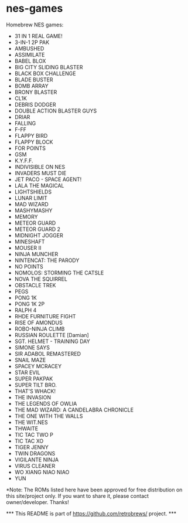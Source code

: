 # nes-games
Homebrew NES games:

 - 31 IN 1 REAL GAME!<br />
 - 3-IN-1 2P PAK<br />
 - AMBUSHED<br />
 - ASSIMILATE<br />
 - BABEL BLOX<br />
 - BIG CITY SLIDING BLASTER<br />
 - BLACK BOX CHALLENGE<br />
 - BLADE BUSTER<br />
 - BOMB ARRAY<br />
 - BRONY BLASTER<br />
 - CL1K<br />
 - DEBRIS DODGER<br />
 - DOUBLE ACTION BLASTER GUYS<br />
 - DRIAR<br />
 - FALLING<br />
 - F-FF<br />
 - FLAPPY BIRD<br />
 - FLAPPY BLOCK<br />
 - FOR POINTS<br />
 - GSM<br />
 - K.Y.F.F.<br />
 - INDIVISIBLE ON NES<br />
 - INVADERS MUST DIE<br />
 - JET PACO - SPACE AGENT!<br />
 - LALA THE MAGICAL<br />
 - LIGHTSHIELDS<br />
 - LUNAR LIMIT<br />
 - MAD WIZARD<br />
 - MASHYMASHY<br />
 - MEMORY<br />
 - METEOR GUARD<br />
 - METEOR GUARD 2<br />
 - MIDNIGHT JOGGER<br />
 - MINESHAFT<br />
 - MOUSER II<br />
 - NINJA MUNCHER<br />
 - NINTENCAT: THE PARODY<br />
 - NO POINTS<br />
 - NOMOLOS: STORMING THE CATSLE<br />
 - NOVA THE SQUIRREL<br />
 - OBSTACLE TREK<br />
 - PEGS<br />
 - PONG 1K<br />
 - PONG 1K 2P<br />
 - RALPH 4<br />
 - RHDE FURNITURE FIGHT<br />
 - RISE OF AMONDUS<br />
 - ROBO-NINJA CLIMB<br />
 - RUSSIAN ROULETTE [Damian]<br />
 - SGT. HELMET - TRAINING DAY<br />
 - SIMONE SAYS<br />
 - SIR ADABOL REMASTERED<br />
 - SNAIL MAZE<br />
 - SPACEY MCRACEY<br />
 - STAR EVIL<br />
 - SUPER PAKPAK<br />
 - SUPER TILT BRO.<br />
 - THAT'S WHACK!<br />
 - THE INVASION<br />
 - THE LEGENDS OF OWLIA<br />
 - THE MAD WIZARD: A CANDELABRA CHRONICLE<br />
 - THE ONE WITH THE WALLS<br />
 - THE WIT.NES<br />
 - THWAITE<br />
 - TIC TAC TWO P<br />
 - TIC TAC XO<br />
 - TIGER JENNY<br />
 - TWIN DRAGONS<br />
 - VIGILANTE NINJA<br />
 - VIRUS CLEANER<br />
 - WO XIANG NIAO NIAO<br />
 - YUN<br />

*Note: The ROMs listed here have been approved for free distribution on this site/project only. If you want to share it, please contact owner/developer. Thanks!

*** This README is part of https://github.com/retrobrews/ project. ***


